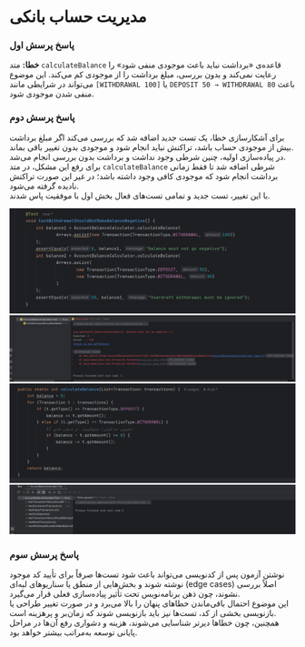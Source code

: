 # مدیریت حساب بانکی

### پاسخ پرسش اول
**خطا:** متد `calculateBalance` قاعده‌ی «برداشت نباید باعث موجودی منفی شود» را رعایت نمی‌کند و بدون بررسی، مبلغ برداشت را از موجودی کم می‌کند. این موضوع می‌تواند در شرایطی مانند `[WITHDRAWAL 100]` یا `DEPOSIT 50 → WITHDRAWAL 80` باعث منفی شدن موجودی شود.  

### پاسخ پرسش دوم
برای آشکارسازی خطا، یک تست جدید اضافه شد که بررسی می‌کند اگر مبلغ برداشت بیش از موجودی حساب باشد، تراکنش نباید انجام شود و موجودی بدون تغییر باقی بماند.  
در پیاده‌سازی اولیه، چنین شرطی وجود نداشت و برداشت بدون بررسی انجام می‌شد.  
برای رفع این مشکل، در متد `calculateBalance` شرطی اضافه شد تا فقط زمانی برداشت انجام شود که موجودی کافی وجود داشته باشد؛ در غیر این صورت تراکنش نادیده گرفته می‌شود.  
با این تغییر، تست جدید و تمامی تست‌های فعال بخش اول با موفقیت پاس شدند.

![img.png](img.png)
![img_1.png](img_1.png)
![img_2.png](img_2.png)
![img_3.png](img_3.png)

### پاسخ پرسش سوم
نوشتن آزمون پس از کدنویسی می‌تواند باعث شود تست‌ها صرفاً برای تأیید کد موجود نوشته شوند و بخش‌هایی از منطق یا سناریوهای لبه‌ای (edge cases) اصلاً بررسی نشوند، چون ذهن برنامه‌نویس تحت تأثیر پیاده‌سازی فعلی قرار می‌گیرد.  
این موضوع احتمال باقی‌ماندن خطاهای پنهان را بالا می‌برد و در صورت تغییر طراحی یا بازنویسی بخشی از کد، تست‌ها نیز باید بازنویسی شوند که زمان‌بر و پرهزینه است.  
همچنین، چون خطاها دیرتر شناسایی می‌شوند، هزینه و دشواری رفع آن‌ها در مراحل پایانی توسعه به‌مراتب بیشتر خواهد بود.
